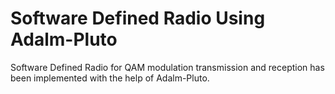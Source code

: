 # Software Defined Radio Using Adalm-Pluto

Software Defined Radio for QAM modulation transmission and reception has been implemented with the help of Adalm-Pluto.
